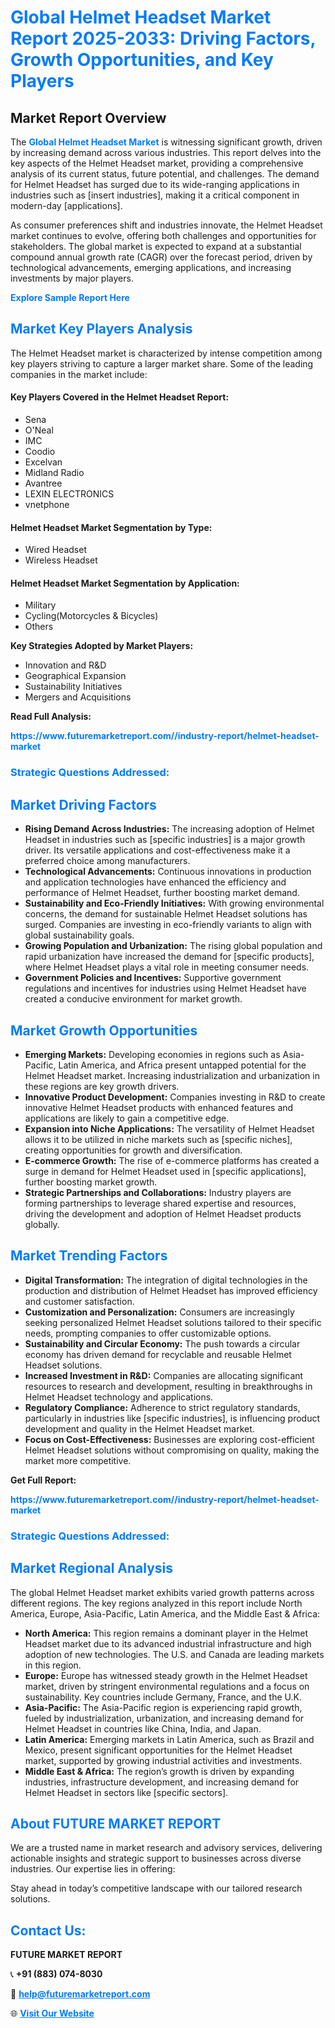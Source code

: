 <h1 style="color: #007BFF;">Global Helmet Headset Market Report 2025-2033: Driving Factors, Growth Opportunities, and Key Players</h1>

<section id="overview">
<h2>Market Report Overview</h2>
<p>The <a href="https://www.futuremarketreport.com//industry-report/helmet-headset-market" style="color: #007BFF; text-decoration: none;"><strong>Global Helmet Headset Market</strong></a> is witnessing significant growth, driven by increasing demand across various industries. This report delves into the key aspects of the Helmet Headset market, providing a comprehensive analysis of its current status, future potential, and challenges. The demand for Helmet Headset has surged due to its wide-ranging applications in industries such as [insert industries], making it a critical component in modern-day [applications].</p>
<p>As consumer preferences shift and industries innovate, the Helmet Headset market continues to evolve, offering both challenges and opportunities for stakeholders. The global market is expected to expand at a substantial compound annual growth rate (CAGR) over the forecast period, driven by technological advancements, emerging applications, and increasing investments by major players.</p>
</section>

<section id="overview">
<p><a href="https://www.futuremarketreport.com//request-sample/reportId=83485" style="color: #007BFF; text-decoration: none;"><strong>Explore Sample Report Here</strong></a></p>
</section>

<section id="key-players">
<h2 style="color: #007BFF;">Market Key Players Analysis</h2>
<p>The Helmet Headset market is characterized by intense competition among key players striving to capture a larger market share. Some of the leading companies in the market include:</p>
<h4>Key Players Covered in the Helmet Headset Report:</h4>
<ul><li>Sena</li><li>O&#039;Neal</li><li>IMC</li><li>Coodio</li><li>Excelvan</li><li>Midland Radio</li><li>Avantree</li><li>LEXIN ELECTRONICS</li><li>vnetphone</li></ul>
<h4>Helmet Headset Market Segmentation by Type:</h4>
<ul><li>Wired Headset</li><li>Wireless Headset</li></ul>

<h4>Helmet Headset Market Segmentation by Application:</h4>
<ul><li>Military</li><li>Cycling(Motorcycles &amp; Bicycles)</li><li>Others</li></ul>
<p><strong>Key Strategies Adopted by Market Players:</strong></p>
<ul>
<li>Innovation and R&D</li>
<li>Geographical Expansion</li>
<li>Sustainability Initiatives</li>
<li>Mergers and Acquisitions</li>
</ul>
</section>

<section>
<p><strong>Read Full Analysis: </strong></p><a href="https://www.futuremarketreport.com//industry-report/helmet-headset-market" style="color: #007BFF; text-decoration: none;"><strong>https://www.futuremarketreport.com//industry-report/helmet-headset-market</strong></a>
<h3 style="color: #007BFF;">Strategic Questions Addressed:</h3>
</section>

<section id="driving-factors">
<h2 style="color: #007BFF;">Market Driving Factors</h2>
<ul>
<li><strong>Rising Demand Across Industries:</strong> The increasing adoption of Helmet Headset in industries such as [specific industries] is a major growth driver. Its versatile applications and cost-effectiveness make it a preferred choice among manufacturers.</li>
<li><strong>Technological Advancements:</strong> Continuous innovations in production and application technologies have enhanced the efficiency and performance of Helmet Headset, further boosting market demand.</li>
<li><strong>Sustainability and Eco-Friendly Initiatives:</strong> With growing environmental concerns, the demand for sustainable Helmet Headset solutions has surged. Companies are investing in eco-friendly variants to align with global sustainability goals.</li>
<li><strong>Growing Population and Urbanization:</strong> The rising global population and rapid urbanization have increased the demand for [specific products], where Helmet Headset plays a vital role in meeting consumer needs.</li>
<li><strong>Government Policies and Incentives:</strong> Supportive government regulations and incentives for industries using Helmet Headset have created a conducive environment for market growth.</li>
</ul>
</section>

<section id="growth-opportunities">
<h2 style="color: #007BFF;">Market Growth Opportunities</h2>
<ul>
<li><strong>Emerging Markets:</strong> Developing economies in regions such as Asia-Pacific, Latin America, and Africa present untapped potential for the Helmet Headset market. Increasing industrialization and urbanization in these regions are key growth drivers.</li>
<li><strong>Innovative Product Development:</strong> Companies investing in R&D to create innovative Helmet Headset products with enhanced features and applications are likely to gain a competitive edge.</li>
<li><strong>Expansion into Niche Applications:</strong> The versatility of Helmet Headset allows it to be utilized in niche markets such as [specific niches], creating opportunities for growth and diversification.</li>
<li><strong>E-commerce Growth:</strong> The rise of e-commerce platforms has created a surge in demand for Helmet Headset used in [specific applications], further boosting market growth.</li>
<li><strong>Strategic Partnerships and Collaborations:</strong> Industry players are forming partnerships to leverage shared expertise and resources, driving the development and adoption of Helmet Headset products globally.</li>
</ul>
</section>

<section id="trending-factors">
<h2 style="color: #007BFF;">Market Trending Factors</h2>
<ul>
<li><strong>Digital Transformation:</strong> The integration of digital technologies in the production and distribution of Helmet Headset has improved efficiency and customer satisfaction.</li>
<li><strong>Customization and Personalization:</strong> Consumers are increasingly seeking personalized Helmet Headset solutions tailored to their specific needs, prompting companies to offer customizable options.</li>
<li><strong>Sustainability and Circular Economy:</strong> The push towards a circular economy has driven demand for recyclable and reusable Helmet Headset solutions.</li>
<li><strong>Increased Investment in R&D:</strong> Companies are allocating significant resources to research and development, resulting in breakthroughs in Helmet Headset technology and applications.</li>
<li><strong>Regulatory Compliance:</strong> Adherence to strict regulatory standards, particularly in industries like [specific industries], is influencing product development and quality in the Helmet Headset market.</li>
<li><strong>Focus on Cost-Effectiveness:</strong> Businesses are exploring cost-efficient Helmet Headset solutions without compromising on quality, making the market more competitive.</li>
</ul>
</section>

<section>
<p><strong>Get Full Report: </strong></p><a href="https://www.futuremarketreport.com//industry-report/helmet-headset-market" style="color: #007BFF; text-decoration: none;"><strong>https://www.futuremarketreport.com//industry-report/helmet-headset-market</strong></a>
<h3 style="color: #007BFF;">Strategic Questions Addressed:</h3>
</section>


<section id="regional-analysis">
<h2 style="color: #007BFF;">Market Regional Analysis</h2>
<p>The global Helmet Headset market exhibits varied growth patterns across different regions. The key regions analyzed in this report include North America, Europe, Asia-Pacific, Latin America, and the Middle East & Africa:</p>
<ul>
<li><strong>North America:</strong> This region remains a dominant player in the Helmet Headset market due to its advanced industrial infrastructure and high adoption of new technologies. The U.S. and Canada are leading markets in this region.</li>
<li><strong>Europe:</strong> Europe has witnessed steady growth in the Helmet Headset market, driven by stringent environmental regulations and a focus on sustainability. Key countries include Germany, France, and the U.K.</li>
<li><strong>Asia-Pacific:</strong> The Asia-Pacific region is experiencing rapid growth, fueled by industrialization, urbanization, and increasing demand for Helmet Headset in countries like China, India, and Japan.</li>
<li><strong>Latin America:</strong> Emerging markets in Latin America, such as Brazil and Mexico, present significant opportunities for the Helmet Headset market, supported by growing industrial activities and investments.</li>
<li><strong>Middle East & Africa:</strong> The region’s growth is driven by expanding industries, infrastructure development, and increasing demand for Helmet Headset in sectors like [specific sectors].</li>
</ul>
</section>

<footer>
<h2 style="color: #007BFF;">About FUTURE MARKET REPORT</h2>
<p>We are a trusted name in market research and advisory services, delivering actionable insights and strategic support to businesses across diverse industries. Our expertise lies in offering:</p>

<p>Stay ahead in today’s competitive landscape with our tailored research solutions.</p>

<h2 style="color: #007BFF;">Contact Us:</h2>
<p><strong>FUTURE MARKET REPORT</strong></p>
<p>📞 <strong>+91 (883) 074-8030</strong></p>
<p>📧 <strong><a href="mailto:help@futuremarketreport.com" style="color: #007BFF;">help@futuremarketreport.com</a></strong></p>
<p>🌐 <strong><a href="https://www.futuremarketreport.com/" style="color: #007BFF;">Visit Our Website</a></strong></p>
</footer>